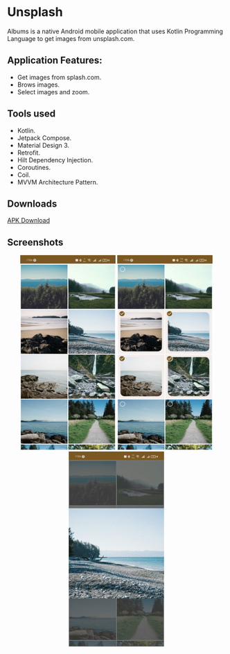 # Unsplash
Albums is a native Android mobile application that uses Kotlin Programming Language to get images from unsplash.com.

## Application Features:
* Get images from splash.com.
* Brows images.
* Select images and zoom.

## Tools used
* Kotlin.
* Jetpack Compose.
* Material Design 3.
* Retrofit.
* Hilt Dependency Injection.
* Coroutines.
* Coil.
* MVVM Architecture Pattern.

## Downloads
[APK Download](https://drive.google.com/file/d/1Tgdb9KgC8R7wcShmQxYZeOsQMfqLY_5t/view?usp=sharing)

## Screenshots
<p align="center">
  <img src="Screenshots/1.jpg" height="450" width="220">
  <img src="Screenshots/2.jpg" height="450" width="220">
  <img src="Screenshots/3.jpg" height="450" width="220">
</p>